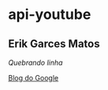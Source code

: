 # api-youtube

## **Erik Garces Matos** 
 _Quebrando linha_

 [Blog do Google](https://www.google.com.br)
